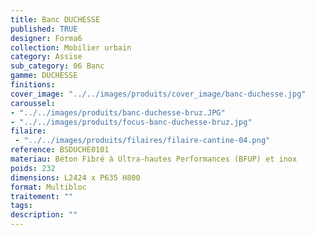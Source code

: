 ```yaml
---
title: Banc DUCHESSE
published: TRUE
designer: Forma6
collection: Mobilier urbain
category: Assise
sub_category: 06 Banc
gamme: DUCHESSE 
finitions: 
cover_image: "../../images/produits/cover_image/banc-duchesse.jpg"
caroussel: 
- "../../images/produits/banc-duchesse-bruz.JPG"
- "../../images/produits/focus-banc-duchesse-bruz.jpg"
filaire: 
 - "../../images/produits/filaires/filaire-cantine-04.png"
reference: BSDUCHE0101
materiau: Béton Fibré à Ultra-hautes Performances (BFUP) et inox
poids: 232
dimensions: L2424 x P635 H800
format: Multibloc
traitement: ""
tags: 
description: ""
---
```

